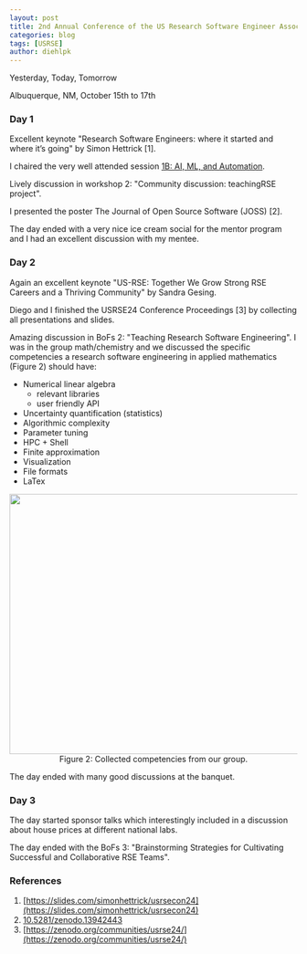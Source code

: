 ```yaml
---
layout: post
title: 2nd Annual Conference of the US Research Software Engineer Association
categories: blog
tags: [USRSE]
author: diehlpk
---
```


Yesterday, Today, Tomorrow

Albuquerque, NM, October 15th to 17th

### Day 1

Excellent keynote "Research Software Engineers: where it started and where it’s going" by Simon Hettrick [1].

I chaired the very well attended session [1B: AI, ML, and Automation](https://us-rse.org/usrse24/program/sessions/). 

Lively discussion in workshop 2: "Community discussion: teachingRSE project".

I presented the poster The Journal of Open Source Software (JOSS) [2].

The day ended with a very nice ice cream social for the mentor program and I had an excellent discussion with my mentee.

### Day 2

Again an excellent keynote "US-RSE: Together We Grow Strong RSE Careers and a Thriving Community" by Sandra Gesing.

Diego and I finished the USRSE24 Conference Proceedings [3] by collecting all presentations and slides.

Amazing discussion in BoFs 2: "Teaching Research Software Engineering". I was in the group math/chemistry and we discussed 
the specific competencies a research software engineering in applied mathematics (Figure 2) should have:
* Numerical linear algebra
  * relevant libraries
  * user friendly API
* Uncertainty quantification (statistics)
* Algorithmic complexity
* Parameter tuning
* HPC + Shell
* Finite approximation
* Visualization
* File formats
* LaTex

<div align="center">
<img src="{{ site.url }}/assets/2024-usrse-skills.jpg" style="width:604px;height:456px;"><br>
Figure 2: Collected competencies from our group.
</div>

The day ended with many good discussions at the banquet. 

### Day 3

The day started sponsor talks which interestingly included in a discussion about house prices at different national labs.

The day ended with the BoFs 3: "Brainstorming Strategies for Cultivating Successful and Collaborative RSE Teams".

### References

1. [https://slides.com/simonhettrick/usrsecon24](https://slides.com/simonhettrick/usrsecon24)
2. [10.5281/zenodo.13942443](https://doi.org/10.5281/zenodo.13942443)
3. [https://zenodo.org/communities/usrse24/](https://zenodo.org/communities/usrse24/)
